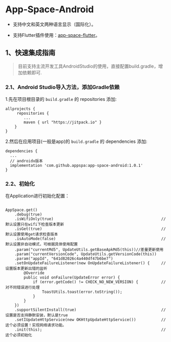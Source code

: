 # App-Space-Android

* 支持中文和英文两种语言显示（国际化）。

* 支持Flutter插件使用：[app-space-flutter](https://github.com/appspa/app-space-flutter)。


## 1、快速集成指南

> 目前支持主流开发工具AndroidStudio的使用，直接配置build.gradle，增加依赖即可.

### 2.1、Android Studio导入方法，添加Gradle依赖

1.先在项目根目录的 `build.gradle` 的 repositories 添加:
```
allprojects {
     repositories {
        ...
        maven { url "https://jitpack.io" }
    }
}
```

2.然后在应用项目(一般是app)的 `build.gradle` 的 dependencies 添加:



```
dependencies {
  ...
  // androidx版本
  implementation 'com.github.appspa:app-space-android:1.0.1'
}
```



### 2.2、初始化

在Application进行初始化配置：

```

AppSpace.get()
    .debug(true)
    .isWifiOnly(true)                                               //默认设置只在wifi下检查版本更新
    .isGet(true)                                                    //默认设置使用get请求检查版本
    .isAutoMode(false)                                              //默认设置非自动模式，可根据具体使用配置
    .param("currentMd5", UpdateUtils.getBaseApkMd5(this))//差量更新使用
    .param("currentVersionCode", UpdateUtils.getVersionCode(this))
    .param("appId", "641d82026c4a440df47b6be7")
    .setOnUpdateFailureListener(new OnUpdateFailureListener() {     //设置版本更新出错的监听
        @Override
        public void onFailure(UpdateError error) {
            if (error.getCode() != CHECK_NO_NEW_VERSION) {          //对不同错误进行处理
                ToastUtils.toast(error.toString());
            }
        }
    })
    .supportSilentInstall(true)                                     //设置是否支持静默安装，默认是true
    .setIUpdateHttpService(new OKHttpUpdateHttpService())           //这个必须设置！实现网络请求功能。
    .init(this);                                                    //这个必须初始化

```

